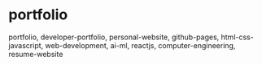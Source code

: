 # portfolio
portfolio, developer-portfolio, personal-website, github-pages, html-css-javascript, web-development, ai-ml, reactjs, computer-engineering, resume-website
